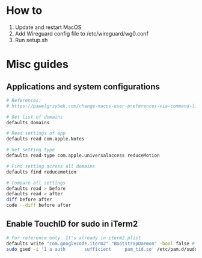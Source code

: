 # How to
1. Update and restart MacOS
2. Add Wireguard config file to /etc/wireguard/wg0.conf
3. Run setup.sh

# Misc guides
## Applications and system configurations
```bash
# References:
# https://pawelgrzybek.com/change-macos-user-preferences-via-command-line/

# Get list of domains
defaults domains

# Read settings of app
defaults read com.apple.Notes

# Get setting type
defaults read-type com.apple.universalaccess reduceMotion

# Find setting across all domains
defaults find reducemotion

# Compare all settings
defaults read > before
defaults read > after
diff before after
code --diff before after
```

## Enable TouchID for sudo in iTerm2
```bash
# For reference only. It's already in iterm2.plist
defaults write "com.googlecode.iterm2" "BootstrapDaemon" -bool false # Do not "Allow sessions to survive logging out and back in"
sudo gsed -i '1 a auth       sufficient     pam_tid.so' /etc/pam.d/sudo
```